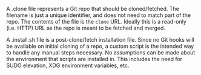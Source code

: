  A .clone file represents a Git repo that should be cloned/fetched.
 The filename is just a unique identifier, and does not need to match part of the repo.
 The contents of the file is the `clone` URL.
 Ideally this is a read-only (i.e. HTTP) URL as the repo is meant to be fetched and merged.

 A .install.sh file is a post-clone/fetch installation file.
 Since no Git hooks will be available on initial cloning of a repo, a custom script is the intended way to handle any manual steps necessary.
 No assumptions can be made about the environment that scripts are installed in.
 This includes the need for SUDO elevation, XDG environment variables, etc.
